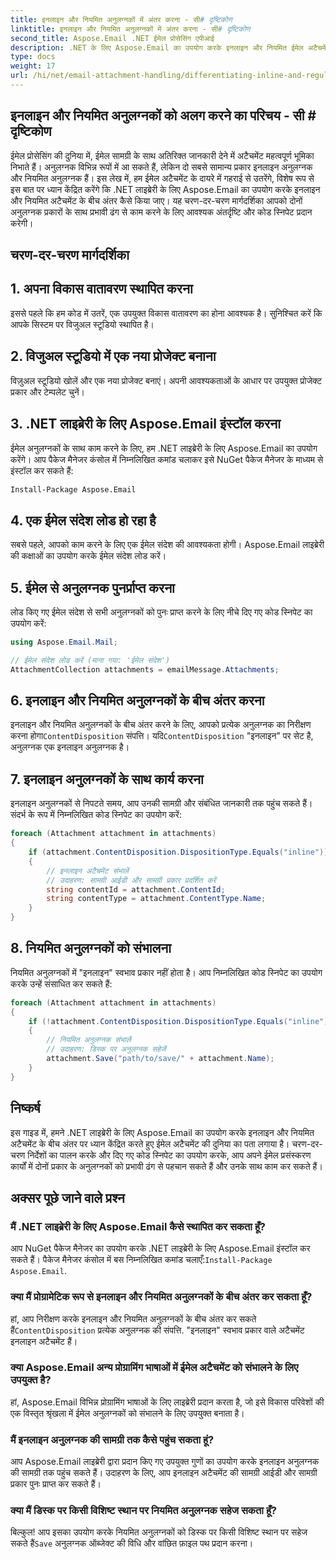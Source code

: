 ```yaml
---
title: इनलाइन और नियमित अनुलग्नकों में अंतर करना - सी# दृष्टिकोण
linktitle: इनलाइन और नियमित अनुलग्नकों में अंतर करना - सी# दृष्टिकोण
second_title: Aspose.Email .NET ईमेल प्रोसेसिंग एपीआई
description: .NET के लिए Aspose.Email का उपयोग करके इनलाइन और नियमित ईमेल अटैचमेंट के बीच अंतर करना सीखें। कोड उदाहरणों के साथ व्यापक मार्गदर्शिका।
type: docs
weight: 17
url: /hi/net/email-attachment-handling/differentiating-inline-and-regular-attachments-csharp-approach/
---
```


## इनलाइन और नियमित अनुलग्नकों को अलग करने का परिचय - सी # दृष्टिकोण

ईमेल प्रोसेसिंग की दुनिया में, ईमेल सामग्री के साथ अतिरिक्त जानकारी देने में अटैचमेंट महत्वपूर्ण भूमिका निभाते हैं। अनुलग्नक विभिन्न रूपों में आ सकते हैं, लेकिन दो सबसे सामान्य प्रकार इनलाइन अनुलग्नक और नियमित अनुलग्नक हैं। इस लेख में, हम ईमेल अटैचमेंट के दायरे में गहराई से उतरेंगे, विशेष रूप से इस बात पर ध्यान केंद्रित करेंगे कि .NET लाइब्रेरी के लिए Aspose.Email का उपयोग करके इनलाइन और नियमित अटैचमेंट के बीच अंतर कैसे किया जाए। यह चरण-दर-चरण मार्गदर्शिका आपको दोनों अनुलग्नक प्रकारों के साथ प्रभावी ढंग से काम करने के लिए आवश्यक अंतर्दृष्टि और कोड स्निपेट प्रदान करेगी।

## चरण-दर-चरण मार्गदर्शिका

## 1. अपना विकास वातावरण स्थापित करना

इससे पहले कि हम कोड में उतरें, एक उपयुक्त विकास वातावरण का होना आवश्यक है। सुनिश्चित करें कि आपके सिस्टम पर विजुअल स्टूडियो स्थापित है।

## 2. विजुअल स्टूडियो में एक नया प्रोजेक्ट बनाना

विज़ुअल स्टूडियो खोलें और एक नया प्रोजेक्ट बनाएं। अपनी आवश्यकताओं के आधार पर उपयुक्त प्रोजेक्ट प्रकार और टेम्पलेट चुनें।

## 3. .NET लाइब्रेरी के लिए Aspose.Email इंस्टॉल करना

ईमेल अनुलग्नकों के साथ काम करने के लिए, हम .NET लाइब्रेरी के लिए Aspose.Email का उपयोग करेंगे। आप पैकेज मैनेजर कंसोल में निम्नलिखित कमांड चलाकर इसे NuGet पैकेज मैनेजर के माध्यम से इंस्टॉल कर सकते हैं:

```bash
Install-Package Aspose.Email
```

## 4. एक ईमेल संदेश लोड हो रहा है

सबसे पहले, आपको काम करने के लिए एक ईमेल संदेश की आवश्यकता होगी। Aspose.Email लाइब्रेरी की कक्षाओं का उपयोग करके ईमेल संदेश लोड करें।

## 5. ईमेल से अनुलग्नक पुनर्प्राप्त करना

लोड किए गए ईमेल संदेश से सभी अनुलग्नकों को पुनः प्राप्त करने के लिए नीचे दिए गए कोड स्निपेट का उपयोग करें:

```csharp
using Aspose.Email.Mail;

// ईमेल संदेश लोड करें (माना गया: 'ईमेल संदेश')
AttachmentCollection attachments = emailMessage.Attachments;
```

## 6. इनलाइन और नियमित अनुलग्नकों के बीच अंतर करना

इनलाइन और नियमित अनुलग्नकों के बीच अंतर करने के लिए, आपको प्रत्येक अनुलग्नक का निरीक्षण करना होगा`ContentDisposition` संपत्ति। यदि`ContentDisposition` "इनलाइन" पर सेट है, अनुलग्नक एक इनलाइन अनुलग्नक है।

## 7. इनलाइन अनुलग्नकों के साथ कार्य करना

इनलाइन अनुलग्नकों से निपटते समय, आप उनकी सामग्री और संबंधित जानकारी तक पहुंच सकते हैं। संदर्भ के रूप में निम्नलिखित कोड स्निपेट का उपयोग करें:

```csharp
foreach (Attachment attachment in attachments)
{
    if (attachment.ContentDisposition.DispositionType.Equals("inline"))
    {
        // इनलाइन अटैचमेंट संभालें
        // उदाहरण: सामग्री आईडी और सामग्री प्रकार प्रदर्शित करें
        string contentId = attachment.ContentId;
        string contentType = attachment.ContentType.Name;
    }
}
```

## 8. नियमित अनुलग्नकों को संभालना

नियमित अनुलग्नकों में "इनलाइन" स्वभाव प्रकार नहीं होता है। आप निम्नलिखित कोड स्निपेट का उपयोग करके उन्हें संसाधित कर सकते हैं:

```csharp
foreach (Attachment attachment in attachments)
{
    if (!attachment.ContentDisposition.DispositionType.Equals("inline"))
    {
        // नियमित अनुलग्नक संभालें
        // उदाहरण: डिस्क पर अनुलग्नक सहेजें
        attachment.Save("path/to/save/" + attachment.Name);
    }
}
```

## निष्कर्ष

इस गाइड में, हमने .NET लाइब्रेरी के लिए Aspose.Email का उपयोग करके इनलाइन और नियमित अटैचमेंट के बीच अंतर पर ध्यान केंद्रित करते हुए ईमेल अटैचमेंट की दुनिया का पता लगाया है। चरण-दर-चरण निर्देशों का पालन करके और दिए गए कोड स्निपेट का उपयोग करके, आप अपने ईमेल प्रसंस्करण कार्यों में दोनों प्रकार के अनुलग्नकों को प्रभावी ढंग से पहचान सकते हैं और उनके साथ काम कर सकते हैं।

## अक्सर पूछे जाने वाले प्रश्न

### मैं .NET लाइब्रेरी के लिए Aspose.Email कैसे स्थापित कर सकता हूँ?

 आप NuGet पैकेज मैनेजर का उपयोग करके .NET लाइब्रेरी के लिए Aspose.Email इंस्टॉल कर सकते हैं। पैकेज मैनेजर कंसोल में बस निम्नलिखित कमांड चलाएँ:`Install-Package Aspose.Email`.

### क्या मैं प्रोग्रामेटिक रूप से इनलाइन और नियमित अनुलग्नकों के बीच अंतर कर सकता हूँ?

 हां, आप निरीक्षण करके इनलाइन और नियमित अनुलग्नकों के बीच अंतर कर सकते हैं`ContentDisposition` प्रत्येक अनुलग्नक की संपत्ति. "इनलाइन" स्वभाव प्रकार वाले अटैचमेंट इनलाइन अटैचमेंट हैं।

### क्या Aspose.Email अन्य प्रोग्रामिंग भाषाओं में ईमेल अटैचमेंट को संभालने के लिए उपयुक्त है?

हां, Aspose.Email विभिन्न प्रोग्रामिंग भाषाओं के लिए लाइब्रेरी प्रदान करता है, जो इसे विकास परिवेशों की एक विस्तृत श्रृंखला में ईमेल अनुलग्नकों को संभालने के लिए उपयुक्त बनाता है।

### मैं इनलाइन अनुलग्नक की सामग्री तक कैसे पहुंच सकता हूं?

आप Aspose.Email लाइब्रेरी द्वारा प्रदान किए गए उपयुक्त गुणों का उपयोग करके इनलाइन अनुलग्नक की सामग्री तक पहुंच सकते हैं। उदाहरण के लिए, आप इनलाइन अटैचमेंट की सामग्री आईडी और सामग्री प्रकार पुनः प्राप्त कर सकते हैं।

### क्या मैं डिस्क पर किसी विशिष्ट स्थान पर नियमित अनुलग्नक सहेज सकता हूँ?

 बिल्कुल! आप इसका उपयोग करके नियमित अनुलग्नकों को डिस्क पर किसी विशिष्ट स्थान पर सहेज सकते हैं`Save` अनुलग्नक ऑब्जेक्ट की विधि और वांछित फ़ाइल पथ प्रदान करना।